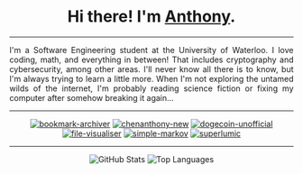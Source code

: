 <h1 align="center">Hi there! I'm <a href="https://chenanthony.com/">Anthony</a>.</h1>

---

<div align="justify">

I'm a Software Engineering student at the University of Waterloo. I love coding, math, and everything in between! That includes cryptography and cybersecurity, among other areas. I'll never know all there is to know, but I'm always trying to learn a little more. When I'm not exploring the untamed wilds of the internet, I'm probably reading science fiction or fixing my computer after somehow breaking it again...

</div>

<div align="center">

---

[![bookmark-archiver](https://github-readme-stats.vercel.app/api/pin?username=slightlyskepticalpotat&repo=bookmark-archiver&theme=material-palenight&icon_color=6a5acd&hide_border=true)](https://github.com/slightlyskepticalpotat/bookmark-archiver)
[![chenanthony-new](https://github-readme-stats.vercel.app/api/pin?username=slightlyskepticalpotat&repo=chenanthony-new&theme=material-palenight&icon_color=6a5acd&hide_border=true)](https://github.com/slightlyskepticalpotat/chenanthony-new)
[![dogecoin-unofficial](https://github-readme-stats.vercel.app/api/pin?username=slightlyskepticalpotat&repo=dogecoin-unofficial&theme=material-palenight&icon_color=6a5acd&hide_border=true)](https://github.com/slightlyskepticalpotat/dogecoin-unofficial)
[![file-visualiser](https://github-readme-stats.vercel.app/api/pin?username=slightlyskepticalpotat&repo=file-visualiser&theme=material-palenight&icon_color=6a5acd&hide_border=true)](https://github.com/slightlyskepticalpotat/file-visualiser)
[![simple-markov](https://github-readme-stats.vercel.app/api/pin?username=slightlyskepticalpotat&repo=simple-markov&theme=material-palenight&icon_color=6a5acd&hide_border=true)](https://github.com/slightlyskepticalpotat/simple-markov)
[![superlumic](https://github-readme-stats.vercel.app/api/pin?username=slightlyskepticalpotat&repo=superlumic&theme=material-palenight&icon_color=6a5acd&hide_border=true)](https://github.com/slightlyskepticalpotat/superlumic)

---

![GitHub Stats](https://github-readme-stats.vercel.app/api?username=slightlyskepticalpotat&count_private=true&show_icons=true&theme=material-palenight&icon_color=6a5acd&hide_border=true&line_height=28&custom_title=Contribution%20Statistics&count_private=true)
![Top Languages](https://github-readme-stats.vercel.app/api/top-langs?username=slightlyskepticalpotat&theme=material-palenight&hide_border=true&layout=compact&langs_count=10&card_width=333)

</div>
